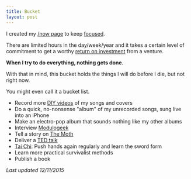```yaml
---
title: Bucket
layout: post
---
```

I created my [/now page]({{site.url}}/now) to keep [focused]({{site.url}}/focus).

There are limited hours in the day/week/year and it takes a certain level of commitment to get a worthy [return on investment]({{site.url}}/return-on-investment) from a venture.

**When I try to do everything, nothing gets done.**

With that in mind, this bucket holds the things I will do before I die, but not right now.

You might even call it a bucket list.

  - Record more [DIY videos](https://www.youtube.com/playlist?list=PLEP0Foq1SruN9ZA-dz9VbSYaLCF1gWnVP) of my songs and covers
  - Do a quick, no-nonsense "album" of my unrecorded songs, sung live into an iPhone
  - Make an electro-pop album that sounds nothing like my other albums
  - Interview [Modulogeek](http://modulogeek.com/)
  - Tell a story on [The Moth](http://themoth.org/)
  - Deliver a [TED talk](https://www.ted.com/talks)
  - [Tai Chi]({{site.url}}/relax): Push hands again regularly and learn the sword form
  - Learn more practical survivalist methods
  - Publish a book

*Last updated 12/11/2015*
